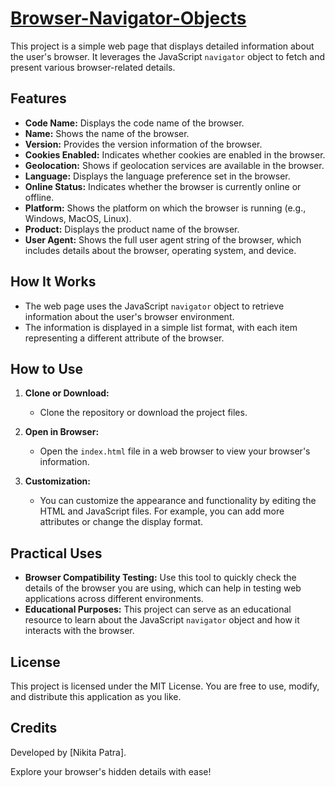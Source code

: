 # [Browser-Navigator-Objects](https://nikkyzzzz.github.io/Browser-Navigator-Objects/)

This project is a simple web page that displays detailed information about the user's browser. It leverages the JavaScript `navigator` object to fetch and present various browser-related details.

## Features

- **Code Name:** Displays the code name of the browser.
- **Name:** Shows the name of the browser.
- **Version:** Provides the version information of the browser.
- **Cookies Enabled:** Indicates whether cookies are enabled in the browser.
- **Geolocation:** Shows if geolocation services are available in the browser.
- **Language:** Displays the language preference set in the browser.
- **Online Status:** Indicates whether the browser is currently online or offline.
- **Platform:** Shows the platform on which the browser is running (e.g., Windows, MacOS, Linux).
- **Product:** Displays the product name of the browser.
- **User Agent:** Shows the full user agent string of the browser, which includes details about the browser, operating system, and device.

## How It Works

- The web page uses the JavaScript `navigator` object to retrieve information about the user's browser environment.
- The information is displayed in a simple list format, with each item representing a different attribute of the browser.

## How to Use

1. **Clone or Download:**
   - Clone the repository or download the project files.

2. **Open in Browser:**
   - Open the `index.html` file in a web browser to view your browser's information.

3. **Customization:**
   - You can customize the appearance and functionality by editing the HTML and JavaScript files. For example, you can add more attributes or change the display format.

## Practical Uses

- **Browser Compatibility Testing:** Use this tool to quickly check the details of the browser you are using, which can help in testing web applications across different environments.
- **Educational Purposes:** This project can serve as an educational resource to learn about the JavaScript `navigator` object and how it interacts with the browser.

## License

This project is licensed under the MIT License. You are free to use, modify, and distribute this application as you like.

## Credits

Developed by [Nikita Patra].

Explore your browser's hidden details with ease!
